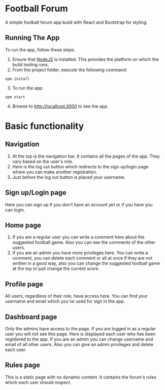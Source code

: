 # Football Forum
A simple football forum app build with React and Bootstrap for styling.


## Running The App

To run the app, follow these steps.

1. Ensure that [NodeJS](http://nodejs.org/) is installed. This provides the platform on which the build tooling runs.
2. From the project folder, execute the following command:

  ```shell
  npm install
  ```

3. To run the app:

  ```shell
  npm start
  ```

4. Browse to [http://localhost:3000](http://localhost:3000) to see the app.

# Basic functionality

## Navigation
1. At the top is the navigation bar. It contains all the pages of the app. They vary based on the user's role.
2. Here is the log out  button which redirects to the sign up/login page where you can make another registration.
3. Just before the log out button is placed your username.

## Sign up/Login page
Here you can sign up if you don't have an account yet or if you have you can login.

## Home page
1. If you are a regular user you can write a comment here about the suggested football game. Also you can see the comments of the other users.
2. If you are an admin you have more privileges here. You can write a comment, you can delete each comment or all at once if they are not written in a good way, also you can change the suggested football game at the top or just change the current score.

## Profile page
All users, regardless of their role, have access here. You can find your username and email which you've used for sign in the app.

## Dashboard page
Only the admins have access to the page. If you are logged in as a regular user you will not see this page. Here is displayed each user who has been registered to the app. If you are an admin you can change username and email of all other users. Also you can give an admin privileges and delete each user.

## Rules page
This is a static  page with no dynamic content. It contains the forum's rules which each user should respect.
